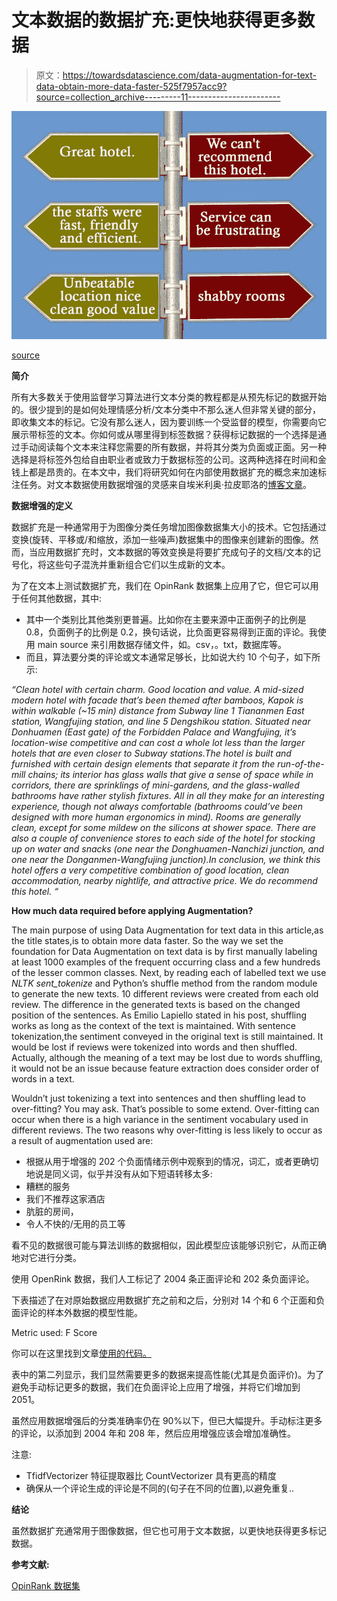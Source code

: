 # 文本数据的数据扩充:更快地获得更多数据

> 原文：<https://towardsdatascience.com/data-augmentation-for-text-data-obtain-more-data-faster-525f7957acc9?source=collection_archive---------11----------------------->

![](img/ac53a21e5e60254a8bfbe4055d94510b.png)

[source](https://pixabay.com/en/signs-directions-choosing-judgment-1172211/)

**简介**

所有大多数关于使用监督学习算法进行文本分类的教程都是从预先标记的数据开始的。很少提到的是如何处理情感分析/文本分类中不那么迷人但非常关键的部分，即收集文本的标记。它没有那么迷人，因为要训练一个受监督的模型，你需要向它展示带标签的文本。你如何或从哪里得到标签数据？获得标记数据的一个选择是通过手动阅读每个文本来注释您需要的所有数据，并将其分类为负面或正面。另一种选择是将标签外包给自由职业者或致力于数据标签的公司。这两种选择在时间和金钱上都是昂贵的。在本文中，我们将研究如何在内部使用数据扩充的概念来加速标注任务。对文本数据使用数据增强的灵感来自埃米利奥·拉皮耶洛的[博客文章](https://medium.com/bcggamma/shuffling-paragraphs-using-data-augmentation-in-nlp-to-increase-accuracy-477388746bd9)。

**数据增强的定义**

数据扩充是一种通常用于为图像分类任务增加图像数据集大小的技术。它包括通过变换(旋转、平移或/和缩放，添加一些噪声)数据集中的图像来创建新的图像。然而，当应用数据扩充时，文本数据的等效变换是将要扩充成句子的文档/文本的记号化，将这些句子混洗并重新组合它们以生成新的文本。

为了在文本上测试数据扩充，我们在 OpinRank 数据集上应用了它，但它可以用于任何其他数据，其中:

*   其中一个类别比其他类别更普遍。比如你在主要来源中正面例子的比例是 0.8，负面例子的比例是 0.2，换句话说，比负面更容易得到正面的评论。我使用 main source 来引用数据存储文件，如。csv，。txt，数据库等。
*   而且，算法要分类的评论或文本通常足够长，比如说大约 10 个句子，如下所示:

*“Clean hotel with certain charm. Good location and value. A mid-sized modern hotel with facade that’s been themed after bamboos, Kapok is within walkable (~15 min) distance from Subway line 1 Tiananmen East station, Wangfujing station, and line 5 Dengshikou station. Situated near Donhuamen (East gate) of the Forbidden Palace and Wangfujing, it’s location-wise competitive and can cost a whole lot less than the larger hotels that are even closer to Subway stations.The hotel is built and furnished with certain design elements that separate it from the run-of-the-mill chains; its interior has glass walls that give a sense of space while in corridors, there are sprinklings of mini-gardens, and the glass-walled bathrooms have rather stylish fixtures. All in all they make for an interesting experience, though not always comfortable (bathrooms could’ve been designed with more human ergonomics in mind). Rooms are generally clean, except for some mildew on the silicons at shower space. There are also a couple of convenience stores to each side of the hotel for stocking up on water and snacks (one near the Donghuamen-Nanchizi junction, and one near the Donganmen-Wangfujing junction).In conclusion, we think this hotel offers a very competitive combination of good location, clean accommodation, nearby nightlife, and attractive price. We do recommend this hotel. “*

**How much data required before applying Augmentation?**

The main purpose of using Data Augmentation for text data in this article,as the title states,is to obtain more data faster. So the way we set the foundation for Data Augmentation on text data is by first manually labeling at least 1000 examples of the frequent occurring class and a few hundreds of the lesser common classes. Next, by reading each of labelled text we use *NLTK sent_tokenize* and Python’s shuffle method from the random module to generate the new texts. 10 different reviews were created from each old review. The difference in the generated texts is based on the changed position of the sentences. As Emilio Lapiello stated in his post, shuffling works as long as the context of the text is maintained. With sentence tokenization,the sentiment conveyed in the original text is still maintained. It would be lost if reviews were tokenized into words and then shuffled. Actually, although the meaning of a text may be lost due to words shuffling, it would not be an issue because feature extraction does consider order of words in a text.

Wouldn’t just tokenizing a text into sentences and then shuffling lead to over-fitting? You may ask. That’s possible to some extend. Over-fitting can occur when there is a high variance in the sentiment vocabulary used in different reviews. The two reasons why over-fitting is less likely to occur as a result of augmentation used are:

*   根据从用于增强的 202 个负面情绪示例中观察到的情况，词汇，或者更确切地说是同义词，似乎并没有从如下短语转移太多:
*   糟糕的服务
*   我们不推荐这家酒店
*   肮脏的房间，
*   令人不快的/无用的员工等

看不见的数据很可能与算法训练的数据相似，因此模型应该能够识别它，从而正确地对它进行分类。

使用 OpenRink 数据，我们人工标记了 2004 条正面评论和 202 条负面评论。

下表描述了在对原始数据应用数据扩充之前和之后，分别对 14 个和 6 个正面和负面评论的样本外数据的模型性能。

Metric used: F Score

你可以在这里找到文章[使用的代码。](https://github.com/Nandee89/data-augmentation-for-text)

表中的第二列显示，我们显然需要更多的数据来提高性能(尤其是负面评价)。为了避免手动标记更多的数据，我们在负面评论上应用了增强，并将它们增加到 2051。

虽然应用数据增强后的分类准确率仍在 90%以下，但已大幅提升。手动标注更多的评论，以添加到 2004 年和 208 年，然后应用增强应该会增加准确性。

注意:

*   TfidfVectorizer 特征提取器比 CountVectorizer 具有更高的精度
*   确保从一个评论生成的评论是不同的(句子在不同的位置),以避免重复..

**结论**

虽然数据扩充通常用于图像数据，但它也可用于文本数据，以更快地获得更多标记数据。

**参考文献:**

[OpinRank 数据集](http://kavita-ganesan.com/entity-ranking-data/#.W5j44-h_K00)
